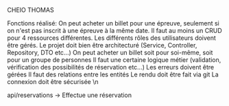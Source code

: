 CHEIO THOMAS

Fonctions réalisé:
On peut acheter un billet pour une épreuve, seulement si on n'est pas inscrit à une épreuve à la même date.
Il faut au moins un CRUD pour 4 ressources différentes.
Les différents rôles des utilisateurs doivent être gérés.
Le projet doit bien être architecturé (Service, Controller, Repository, DTO etc...)
On peut acheter un billet soit pour soi-même, soit pour un groupe de personnes
Il faut une certaine logique métier (validation, vérification des possibilités de réservation etc...)
Les erreurs doivent être gérées
Il faut des relations entre les entités
Le rendu doit être fait via git
La connexion doit être sécurisée
\n

api/reservations -> Effectue une réservation
